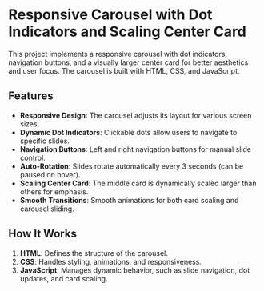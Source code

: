 # Responsive Carousel with Dot Indicators and Scaling Center Card

This project implements a responsive carousel with dot indicators, navigation buttons, and a visually larger center card for better aesthetics and user focus. The carousel is built with HTML, CSS, and JavaScript.

## Features

- **Responsive Design**: The carousel adjusts its layout for various screen sizes.
- **Dynamic Dot Indicators**: Clickable dots allow users to navigate to specific slides.
- **Navigation Buttons**: Left and right navigation buttons for manual slide control.
- **Auto-Rotation**: Slides rotate automatically every 3 seconds (can be paused on hover).
- **Scaling Center Card**: The middle card is dynamically scaled larger than others for emphasis.
- **Smooth Transitions**: Smooth animations for both card scaling and carousel sliding.

## How It Works

1. **HTML**: Defines the structure of the carousel.
2. **CSS**: Handles styling, animations, and responsiveness.
3. **JavaScript**: Manages dynamic behavior, such as slide navigation, dot updates, and card scaling.

